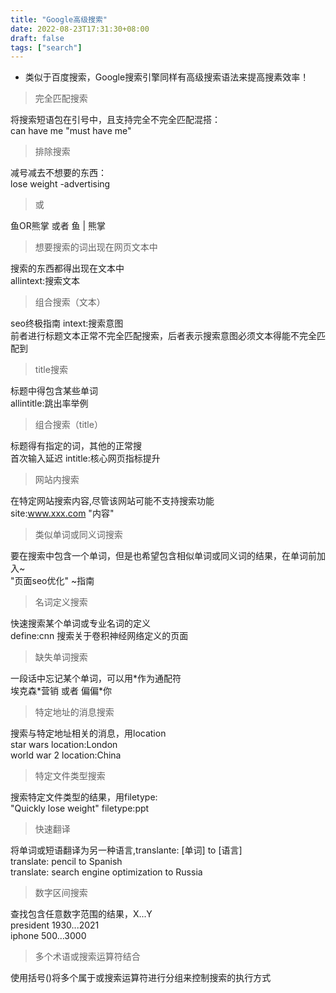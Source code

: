```yaml
---
title: "Google高级搜索"
date: 2022-08-23T17:31:30+08:00
draft: false
tags: ["search"]
---
```

+ 类似于百度搜索，Google搜索引擎同样有高级搜索语法来提高搜素效率！

> 完全匹配搜索

将搜索短语包在引号中，且支持完全不完全匹配混搭：  
can have me "must have me"

> 排除搜索

减号减去不想要的东西：  
lose weight -advertising

> 或

鱼OR熊掌  或者  鱼 | 熊掌

> 想要搜索的词出现在网页文本中

搜索的东西都得出现在文本中  
allintext:搜索文本

> 组合搜索（文本）

seo终极指南 intext:搜索意图  
前者进行标题文本正常不完全匹配搜索，后者表示搜索意图必须文本得能不完全匹配到

> title搜索

标题中得包含某些单词  
allintitle:跳出率举例

> 组合搜索（title）

标题得有指定的词，其他的正常搜  
首次输入延迟 intitle:核心网页指标提升

> 网站内搜索

在特定网站搜索内容,尽管该网站可能不支持搜索功能  
site:www.xxx.com "内容"

> 类似单词或同义词搜索

要在搜索中包含一个单词，但是也希望包含相似单词或同义词的结果，在单词前加入~  
"页面seo优化" ~指南

> 名词定义搜索

快速搜索某个单词或专业名词的定义  
define:cnn 搜索关于卷积神经网络定义的页面

> 缺失单词搜索

一段话中忘记某个单词，可以用\*作为通配符  
埃克森\*营销 或者 偏偏\*你

> 特定地址的消息搜索

搜索与特定地址相关的消息，用location  
star wars location:London  
world war 2 location:China

> 特定文件类型搜索

搜索特定文件类型的结果，用filetype:  
"Quickly lose weight" filetype:ppt

> 快速翻译

将单词或短语翻译为另一种语言,translante: [单词] to [语言]  
translate: pencil to Spanish  
translate: search engine optimization to Russia

> 数字区间搜索

查找包含任意数字范围的结果，X...Y  
president 1930...2021  
iphone $500...$3000

> 多个术语或搜索运算符结合

使用括号()将多个属于或搜索运算符进行分组来控制搜索的执行方式

